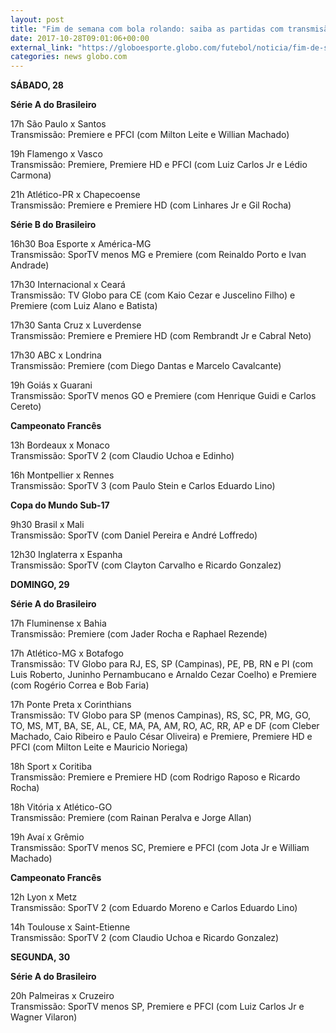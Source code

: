 ```yaml
---
layout: post
title: "Fim de semana com bola rolando: saiba as partidas com transmisão ao vivo na TV"
date: 2017-10-28T09:01:06+00:00
external_link: "https://globoesporte.globo.com/futebol/noticia/fim-de-semana-com-bola-rolando-saiba-as-partidas-com-transmissao-ao-vivo-na-tv.ghtml"
categories: news globo.com
---
```

 
 
 

 
 
 
 

**SÁBADO, 28**

 
 
 

**Série A do Brasileiro**

 
 
 

17h São Paulo x Santos  
Transmissão: Premiere e PFCI (com Milton Leite e Willian Machado)

 
 
 

19h Flamengo x Vasco  
Transmissão: Premiere, Premiere HD e PFCI (com Luiz Carlos Jr e Lédio Carmona)

 
 
 

21h Atlético-PR x Chapecoense  
Transmissão: Premiere e Premiere HD (com Linhares Jr e Gil Rocha)

 
 
 

**Série B do Brasileiro**

 
 
 

16h30 Boa Esporte x América-MG  
Transmissão: SporTV menos MG e Premiere (com Reinaldo Porto e Ivan Andrade)

 
 
 

17h30 Internacional x Ceará  
Transmissão: TV Globo para CE (com Kaio Cezar e Juscelino Filho) e Premiere (com Luiz Alano e Batista)

 
 
 

17h30 Santa Cruz x Luverdense  
Transmissão: Premiere e Premiere HD (com Rembrandt Jr e Cabral Neto)

 
 
 

17h30 ABC x Londrina  
Transmissão: Premiere (com Diego Dantas e Marcelo Cavalcante)

 
 
 

19h Goiás x Guarani  
Transmissão: SporTV menos GO e Premiere (com Henrique Guidi e Carlos Cereto)

 
 
 

**Campeonato Francês**

 
 
 

13h Bordeaux x Monaco  
Transmissão: SporTV 2 (com Claudio Uchoa e Edinho)

 
 
 

16h Montpellier x Rennes  
Transmissão: SporTV 3 (com Paulo Stein e Carlos Eduardo Lino)

 
 
 

**Copa do Mundo Sub-17**

 
 
 

9h30 Brasil x Mali  
Transmissão: SporTV (com Daniel Pereira e André Loffredo)

 
 
 

12h30 Inglaterra x Espanha  
Transmissão: SporTV (com Clayton Carvalho e Ricardo Gonzalez)

 
 
 

**DOMINGO, 29**

 
 
 

**Série A do Brasileiro**

 
 
 

17h Fluminense x Bahia  
Transmissão: Premiere (com Jader Rocha e Raphael Rezende)

 
 
 

17h Atlético-MG x Botafogo  
Transmissão: TV Globo para RJ, ES, SP (Campinas), PE, PB, RN e PI (com Luis Roberto, Juninho Pernambucano e Arnaldo Cezar Coelho) e Premiere (com Rogério Correa e Bob Faria)

 
 
 

17h Ponte Preta x Corinthians  
Transmissão: TV Globo para SP (menos Campinas), RS, SC, PR, MG, GO, TO, MS, MT, BA, SE, AL, CE, MA, PA, AM, RO, AC, RR, AP e DF (com Cleber Machado, Caio Ribeiro e Paulo César Oliveira) e Premiere, Premiere HD e PFCI (com Milton Leite e Mauricio Noriega)

 
 
 

 
 
 

18h Sport x Coritiba  
Transmissão: Premiere e Premiere HD (com Rodrigo Raposo e Ricardo Rocha)

 
 
 

18h Vitória x Atlético-GO  
Transmissão: Premiere (com Rainan Peralva e Jorge Allan)

 
 
 

19h Avaí x Grêmio  
Transmissão: SporTV menos SC, Premiere e PFCI (com Jota Jr e William Machado)

 
 
 

**Campeonato Francês**

 
 
 

12h Lyon x Metz  
Transmissão: SporTV 2 (com Eduardo Moreno e Carlos Eduardo Lino)

 
 
 

14h Toulouse x Saint-Etienne  
Transmissão: SporTV 2 (com Claudio Uchoa e Ricardo Gonzalez)

 
 
 

**SEGUNDA, 30**

 
 
 

**Série A do Brasileiro**

 
 
 
 

20h Palmeiras x Cruzeiro  
Transmissão: SporTV menos SP, Premiere e PFCI (com Luiz Carlos Jr e Wagner Vilaron)

 
 
 

